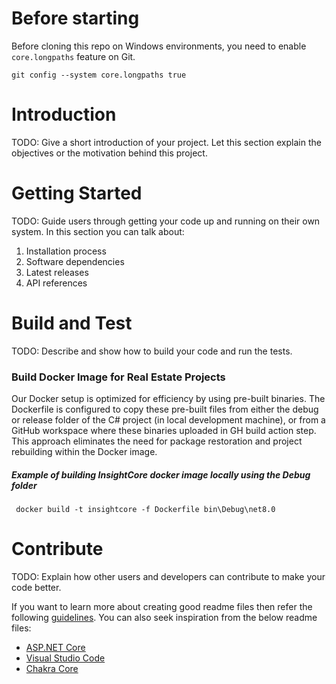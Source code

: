 # Before starting
Before cloning this repo on Windows environments, you need to enable `core.longpaths` feature on Git.

```
git config --system core.longpaths true
```

# Introduction 
TODO: Give a short introduction of your project. Let this section explain the objectives or the motivation behind this project. 

# Getting Started
TODO: Guide users through getting your code up and running on their own system. In this section you can talk about:
1.	Installation process
2.	Software dependencies
3.	Latest releases
4.	API references

# Build and Test
TODO: Describe and show how to build your code and run the tests. 

### Build Docker Image for Real Estate Projects
 Our Docker setup is optimized for efficiency by using pre-built binaries. The Dockerfile is configured to copy these pre-built files from either the debug or release folder of the C# project (in local development machine), or from a GitHub workspace where these binaries uploaded in GH build action step. This approach eliminates the need for package restoration and project rebuilding within the Docker image.
 ##### Example of building InsightCore docker image locally using the Debug folder
 ` docker build -t insightcore -f Dockerfile bin\Debug\net8.0`
# Contribute
TODO: Explain how other users and developers can contribute to make your code better. 

If you want to learn more about creating good readme files then refer the following [guidelines](https://docs.microsoft.com/en-us/azure/devops/repos/git/create-a-readme?view=azure-devops). You can also seek inspiration from the below readme files:
- [ASP.NET Core](https://github.com/aspnet/Home)
- [Visual Studio Code](https://github.com/Microsoft/vscode)
- [Chakra Core](https://github.com/Microsoft/ChakraCore)
